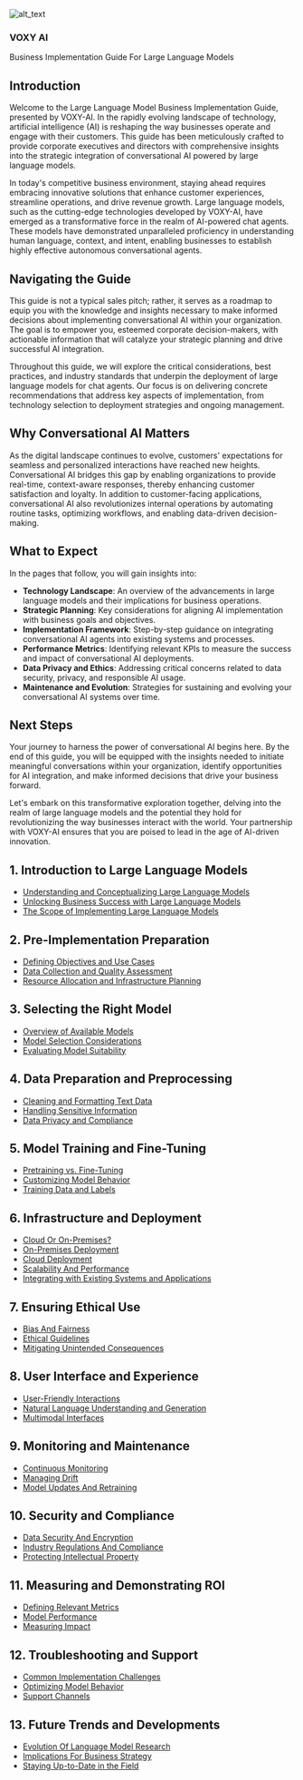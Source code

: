 


![alt_text](https://assets.voxy.tech/logos/LogoV.svg "VOXY Logo")



### **VOXY** AI
Business Implementation Guide For Large Language Models

## Introduction

Welcome to the Large Language Model Business Implementation Guide, presented by VOXY-AI. In the rapidly evolving landscape of technology, artificial intelligence (AI) is reshaping the way businesses operate and engage with their customers. This guide has been meticulously crafted to provide corporate executives and directors with comprehensive insights into the strategic integration of conversational AI powered by large language models.

In today's competitive business environment, staying ahead requires embracing innovative solutions that enhance customer experiences, streamline operations, and drive revenue growth. Large language models, such as the cutting-edge technologies developed by VOXY-AI, have emerged as a transformative force in the realm of AI-powered chat agents. These models have demonstrated unparalleled proficiency in understanding human language, context, and intent, enabling businesses to establish highly effective autonomous conversational agents.

## Navigating the Guide

This guide is not a typical sales pitch; rather, it serves as a roadmap to equip you with the knowledge and insights necessary to make informed decisions about implementing conversational AI within your organization. The goal is to empower you, esteemed corporate decision-makers, with actionable information that will catalyze your strategic planning and drive successful AI integration.

Throughout this guide, we will explore the critical considerations, best practices, and industry standards that underpin the deployment of large language models for chat agents. Our focus is on delivering concrete recommendations that address key aspects of implementation, from technology selection to deployment strategies and ongoing management.

## Why Conversational AI Matters

As the digital landscape continues to evolve, customers' expectations for seamless and personalized interactions have reached new heights. Conversational AI bridges this gap by enabling organizations to provide real-time, context-aware responses, thereby enhancing customer satisfaction and loyalty. In addition to customer-facing applications, conversational AI also revolutionizes internal operations by automating routine tasks, optimizing workflows, and enabling data-driven decision-making.

## What to Expect

In the pages that follow, you will gain insights into:

- **Technology Landscape**: An overview of the advancements in large language models and their implications for business operations.
- **Strategic Planning**: Key considerations for aligning AI implementation with business goals and objectives.
- **Implementation Framework**: Step-by-step guidance on integrating conversational AI agents into existing systems and processes.
- **Performance Metrics**: Identifying relevant KPIs to measure the success and impact of conversational AI deployments.
- **Data Privacy and Ethics**: Addressing critical concerns related to data security, privacy, and responsible AI usage.
- **Maintenance and Evolution**: Strategies for sustaining and evolving your conversational AI systems over time.

## Next Steps

Your journey to harness the power of conversational AI begins here. By the end of this guide, you will be equipped with the insights needed to initiate meaningful conversations within your organization, identify opportunities for AI integration, and make informed decisions that drive your business forward.

Let's embark on this transformative exploration together, delving into the realm of large language models and the potential they hold for revolutionizing the way businesses interact with the world. Your partnership with VOXY-AI ensures that you are poised to lead in the age of AI-driven innovation.

## 1. Introduction to Large Language Models 
- [Understanding and Conceptualizing Large Language Models](understanding-llms.md)
- [Unlocking Business Success with Large Language Models](unlock-success.md)
- [The Scope of Implementing Large Language Models](implementation-scope.md)

## 2. Pre-Implementation Preparation
- [Defining Objectives and Use Cases](objectives-use-cases.md)
- [Data Collection and Quality Assessment](data-collection-quality.md)
- [Resource Allocation and Infrastructure Planning](resources-infrastructure.md)

## 3. Selecting the Right Model
- [Overview of Available Models](available-llms.md)
- [Model Selection Considerations](model-selection-considerations.md)
- [Evaluating Model Suitability](evaluating-model-suitability.md)

## 4. Data Preparation and Preprocessing
- [Cleaning and Formatting Text Data](clean-format-text-data.md)
- [Handling Sensitive Information](sensitive-information.md)
- [Data Privacy and Compliance](data-privacy-compliance.md)

## 5. Model Training and Fine-Tuning
- [Pretraining vs. Fine-Tuning](pretraining-vs-fine-tuning.md)
- [Customizing Model Behavior](customizing-behavior.md)
- [Training Data and Labels](training-data-labels.md)

## 6. Infrastructure and Deployment
- [Cloud Or On-Premises?](cloud-or-on-prem.md)
- [On-Premises Deployment](on-prem.md)
- [Cloud Deployment](cloud-deployment.md)
- [Scalability And Performance](scalability-performance.md)
- [Integrating with Existing Systems and Applications](integration.md)

## 7. Ensuring Ethical Use
- [Bias And Fairness](bias-and-fairness.md)
- [Ethical Guidelines](ethical-guideline.md)
- [Mitigating Unintended Consequences](unintended-consequences.md)

## 8. User Interface and Experience
- [User-Friendly Interactions](user-friendly-interactions.md)
- [Natural Language Understanding and Generation](natural-language.md)
- [Multimodal Interfaces](multimodal-interfaces.md)

## 9. Monitoring and Maintenance
- [Continuous Monitoring](continuous-monitoring.md)
- [Managing Drift](managing-drift.md)
- [Model Updates And Retraining](updates-retraining.md)

## 10. Security and Compliance
- [Data Security And Encryption](data-security-encryption.md)
- [Industry Regulations And Compliance](regulatory-compliance.md)
- [Protecting Intellectual Property](protecting-ip.md)

## 11. Measuring and Demonstrating ROI
- [Defining Relevant Metrics](defining-metrics.md)
- [Model Performance](measuring-performance.md)
- [Measuring Impact](measuring-impact.md)

## 12. Troubleshooting and Support
- [Common Implementation Challenges](common-implementation-challenges.md)
- [Optimizing Model Behavior](optimizing-model-behavior.md)
- [Support Channels](support-channels.md)

## 13. Future Trends and Developments
- [Evolution Of Language Model Research](language-model-evolution.md)
- [Implications For Business Strategy](business-strategy.md)
- [Staying Up-to-Date in the Field](staying-up-to-date.md)